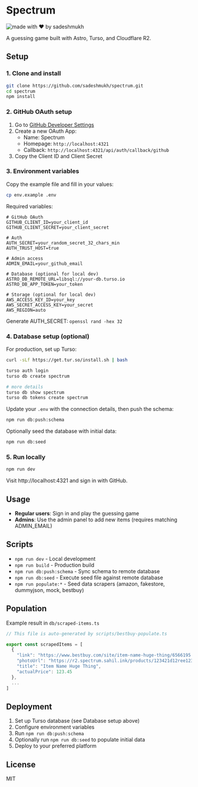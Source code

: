 # Spectrum

![made with ❤️ by sadeshmukh](https://img.shields.io/badge/made%20with%20%E2%9D%A4%EF%B8%8F%20by-sadeshmukh-blue)

A guessing game built with Astro, Turso, and Cloudflare R2.

## Setup

### 1. Clone and install

```bash
git clone https://github.com/sadeshmukh/spectrum.git
cd spectrum
npm install
```

### 2. GitHub OAuth setup

1. Go to [GitHub Developer Settings](https://github.com/settings/developers)
2. Create a new OAuth App:
   - Name: Spectrum
   - Homepage: `http://localhost:4321`
   - Callback: `http://localhost:4321/api/auth/callback/github`
3. Copy the Client ID and Client Secret

### 3. Environment variables

Copy the example file and fill in your values:

```bash
cp env.example .env
```

Required variables:

```env
# GitHub OAuth
GITHUB_CLIENT_ID=your_client_id
GITHUB_CLIENT_SECRET=your_client_secret

# Auth
AUTH_SECRET=your_random_secret_32_chars_min
AUTH_TRUST_HOST=true

# Admin access
ADMIN_EMAIL=your_github_email

# Database (optional for local dev)
ASTRO_DB_REMOTE_URL=libsql://your-db.turso.io
ASTRO_DB_APP_TOKEN=your_token

# Storage (optional for local dev)
AWS_ACCESS_KEY_ID=your_key
AWS_SECRET_ACCESS_KEY=your_secret
AWS_REGION=auto
```

Generate AUTH_SECRET: `openssl rand -hex 32`

### 4. Database setup (optional)

For production, set up Turso:

```bash
curl -sLf https://get.tur.so/install.sh | bash

turso auth login
turso db create spectrum

# more details
turso db show spectrum
turso db tokens create spectrum
```

Update your `.env` with the connection details, then push the schema:

```bash
npm run db:push:schema
```

Optionally seed the database with initial data:

```bash
npm run db:seed
```

### 5. Run locally

```bash
npm run dev
```

Visit http://localhost:4321 and sign in with GitHub.

## Usage

- **Regular users**: Sign in and play the guessing game
- **Admins**: Use the admin panel to add new items (requires matching ADMIN_EMAIL)

## Scripts

- `npm run dev` - Local development
- `npm run build` - Production build
- `npm run db:push:schema` - Sync schema to remote database
- `npm run db:seed` - Execute seed file against remote database
- `npm run populate:*` - Seed data scrapers (amazon, fakestore, dummyjson, mock, bestbuy)

## Population

Example result in `db/scraped-items.ts`

```ts
// This file is auto-generated by scripts/bestbuy-populate.ts

export const scrapedItems = [
  {
    "link": "https://www.bestbuy.com/site/item-name-huge-thing/6566195.p?skuId=6566195",
    "photoUrl": "https://r2.spectrum.sahil.ink/products/123421d12ree1234.webp",
    "title": "Item Name Huge Thing",
    "actualPrice": 123.45
  },
  ...
]
```

## Deployment

1. Set up Turso database (see Database setup above)
2. Configure environment variables
3. Run `npm run db:push:schema`
4. Optionally run `npm run db:seed` to populate initial data
5. Deploy to your preferred platform

## License

MIT
